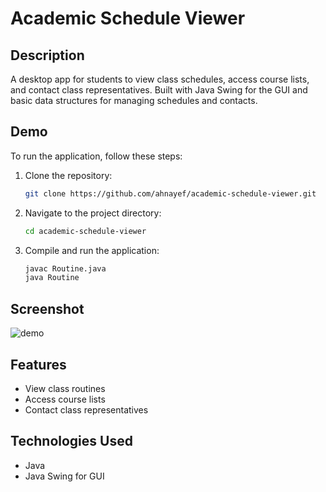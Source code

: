 # Academic Schedule Viewer

## Description

A desktop app for students to view class schedules, access course lists, and contact class representatives. Built with Java Swing for the GUI and basic data structures for managing schedules and contacts.

## Demo

To run the application, follow these steps:

1. Clone the repository:
    ```bash
    git clone https://github.com/ahnayef/academic-schedule-viewer.git
    ```
2. Navigate to the project directory:
    ```bash
    cd academic-schedule-viewer
    ```
3. Compile and run the application:
    ```bash
    javac Routine.java
    java Routine
    ```

## Screenshot

<img src="" alt="demo"></img>

## Features

- View class routines
- Access course lists
- Contact class representatives

## Technologies Used

- Java
- Java Swing for GUI